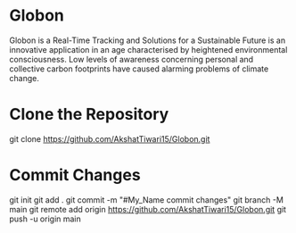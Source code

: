 # Globon
Globon is a Real-Time Tracking and Solutions for a Sustainable Future is an innovative application in an age characterised by heightened environmental consciousness. Low levels of awareness concerning personal and collective carbon footprints have caused alarming problems of climate change.

# Clone the Repository
git clone https://github.com/AkshatTiwari15/Globon.git

# Commit Changes
git init
git add .
git commit -m "#My_Name commit changes"
git branch -M main
git remote add origin https://github.com/AkshatTiwari15/Globon.git
git push -u origin main
